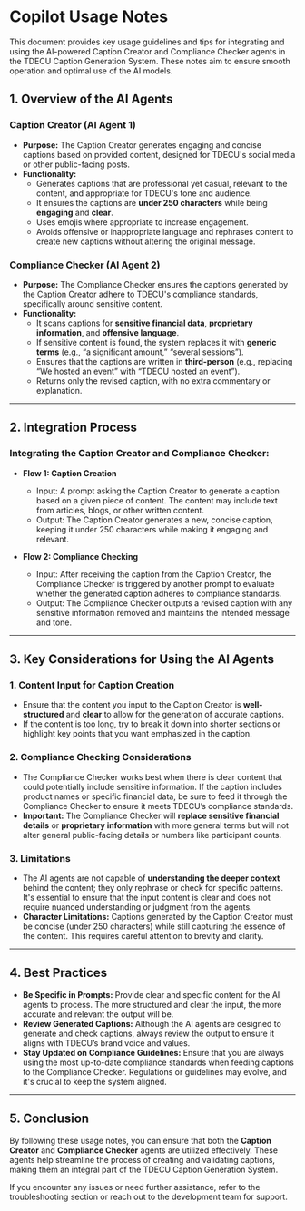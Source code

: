 # Copilot Usage Notes

This document provides key usage guidelines and tips for integrating and using the AI-powered Caption Creator and Compliance Checker agents in the TDECU Caption Generation System. These notes aim to ensure smooth operation and optimal use of the AI models.

## **1. Overview of the AI Agents**

### **Caption Creator (AI Agent 1)**
- **Purpose:** The Caption Creator generates engaging and concise captions based on provided content, designed for TDECU's social media or other public-facing posts.
- **Functionality:** 
  - Generates captions that are professional yet casual, relevant to the content, and appropriate for TDECU's tone and audience.
  - It ensures the captions are **under 250 characters** while being **engaging** and **clear**.
  - Uses emojis where appropriate to increase engagement.
  - Avoids offensive or inappropriate language and rephrases content to create new captions without altering the original message.

### **Compliance Checker (AI Agent 2)**
- **Purpose:** The Compliance Checker ensures the captions generated by the Caption Creator adhere to TDECU's compliance standards, specifically around sensitive content.
- **Functionality:** 
  - It scans captions for **sensitive financial data**, **proprietary information**, and **offensive language**.
  - If sensitive content is found, the system replaces it with **generic terms** (e.g., “a significant amount,” “several sessions”).
  - Ensures that the captions are written in **third-person** (e.g., replacing “We hosted an event” with “TDECU hosted an event”).
  - Returns only the revised caption, with no extra commentary or explanation.

---

## **2. Integration Process**

### **Integrating the Caption Creator and Compliance Checker:**
- **Flow 1: Caption Creation**
  - Input: A prompt asking the Caption Creator to generate a caption based on a given piece of content. The content may include text from articles, blogs, or other written content.
  - Output: The Caption Creator generates a new, concise caption, keeping it under 250 characters while making it engaging and relevant.
  
- **Flow 2: Compliance Checking**
  - Input: After receiving the caption from the Caption Creator, the Compliance Checker is triggered by another prompt to evaluate whether the generated caption adheres to compliance standards.
  - Output: The Compliance Checker outputs a revised caption with any sensitive information removed and maintains the intended message and tone.


---

## **3. Key Considerations for Using the AI Agents**

### **1. Content Input for Caption Creation**
- Ensure that the content you input to the Caption Creator is **well-structured** and **clear** to allow for the generation of accurate captions.
- If the content is too long, try to break it down into shorter sections or highlight key points that you want emphasized in the caption.

### **2. Compliance Checking Considerations**
- The Compliance Checker works best when there is clear content that could potentially include sensitive information. If the caption includes product names or specific financial data, be sure to feed it through the Compliance Checker to ensure it meets TDECU’s compliance standards.
- **Important:** The Compliance Checker will **replace sensitive financial details** or **proprietary information** with more general terms but will not alter general public-facing details or numbers like participant counts.

### **3. Limitations**
- The AI agents are not capable of **understanding the deeper context** behind the content; they only rephrase or check for specific patterns. It's essential to ensure that the input content is clear and does not require nuanced understanding or judgment from the agents.
- **Character Limitations:** Captions generated by the Caption Creator must be concise (under 250 characters) while still capturing the essence of the content. This requires careful attention to brevity and clarity.

---

## **4. Best Practices**

- **Be Specific in Prompts:** Provide clear and specific content for the AI agents to process. The more structured and clear the input, the more accurate and relevant the output will be.
- **Review Generated Captions:** Although the AI agents are designed to generate and check captions, always review the output to ensure it aligns with TDECU’s brand voice and values.
- **Stay Updated on Compliance Guidelines:** Ensure that you are always using the most up-to-date compliance standards when feeding captions to the Compliance Checker. Regulations or guidelines may evolve, and it's crucial to keep the system aligned.

---

## **5. Conclusion**

By following these usage notes, you can ensure that both the **Caption Creator** and **Compliance Checker** agents are utilized effectively. These agents help streamline the process of creating and validating captions, making them an integral part of the TDECU Caption Generation System.

If you encounter any issues or need further assistance, refer to the troubleshooting section or reach out to the development team for support.

